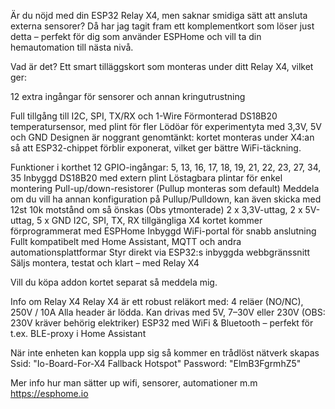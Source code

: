 Är du nöjd med din ESP32 Relay X4, men saknar smidiga sätt att ansluta externa sensorer? Då har jag tagit fram ett komplementkort som löser just detta – perfekt för dig som använder ESPHome och vill ta din hemautomation till nästa nivå.

Vad är det?
Ett smart tilläggskort som monteras under ditt Relay X4, vilket ger:

12 extra ingångar för sensorer och annan kringutrustning

Full tillgång till I2C, SPI, TX/RX och 1-Wire
Förmonterad DS18B20 temperatursensor, med plint för fler
Lödöar för experimentyta med 3,3V, 5V och GND
Designen är noggrant genomtänkt: kortet monteras under X4:an så att ESP32-chippet förblir exponerat, vilket ger bättre WiFi-täckning.

Funktioner i korthet
12 GPIO-ingångar: 5, 13, 16, 17, 18, 19, 21, 22, 23, 27, 34, 35
Inbyggd DS18B20 med extern plint
Löstagbara plintar för enkel montering
Pull-up/down-resistorer (Pullup monteras som default)
    Meddela om du vill ha annan konfiguration på Pullup/Pulldown, kan även skicka med 12st 10k motstånd om så önskas (Obs ytmonterade)
2 x 3,3V-uttag, 2 x 5V-uttag, 5 x GND
I2C, SPI, TX, RX tillgängliga
X4 kortet kommer förprogrammerat med ESPHome
Inbyggd WiFi-portal för snabb anslutning
Fullt kompatibelt med Home Assistant, MQTT och andra automationsplattformar
Styr direkt via ESP32:s inbyggda webbgränssnitt
Säljs montera, testat och klart – med Relay X4

Vill du köpa addon kortet separat så meddela mig.

Info om Relay X4
Relay X4 är ett robust reläkort med:
4 reläer (NO/NC), 250V / 10A
Alla header är lödda.
Kan drivas med 5V, 7–30V eller 230V (OBS: 230V kräver behörig elektriker)
ESP32 med WiFi & Bluetooth – perfekt för t.ex. BLE-proxy i Home Assistant

När inte enheten kan koppla upp sig så kommer en trådlöst nätverk skapas
Ssid: "Io-Board-For-X4 Fallback Hotspot"
Password: "ElmB3FgrmhZ5"

Mer info hur man sätter up wifi, sensorer, automationer m.m
https://esphome.io
